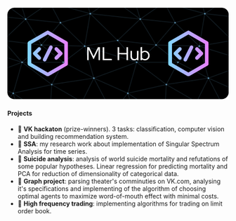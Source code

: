 ![Header](./github-header-image.png)


#### Projects
- :star2: **VK hackaton** (prize-winners). 3 tasks: classification, computer vision and building recommendation system.
- :star2: **SSA**: my research work about implementation of Singular Spectrum Analysis for time series.
- 🌱 **Suicide analysis**: analysis of world suicide mortality and refutations of some popular hypotheses. Linear regression for predicting mortality and PCA for reduction of dimensionality of categorical data. 
- 🌱 **Graph project**: parsing theater's comminuties on VK.com, analysing it's specifications and implementing of the algorithm of choosing optimal agents to maximize word-of-mouth effect with minimal costs.
- 🌱 **High frequency trading**: implementing algorithms for trading on limit order book.  
